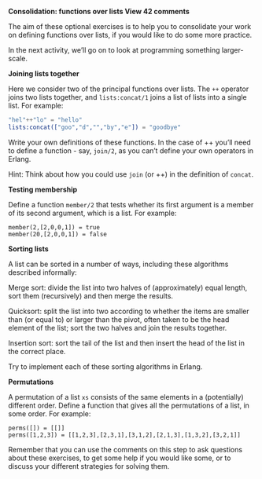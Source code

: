 **Consolidation: functions over lists  View 42 comments**

The aim of these optional exercises is to help you to consolidate your work on defining functions over lists, if you would like to do some more practice.

In the next activity, we’ll go on to look at programming something larger-scale.

**Joining lists together**

Here we consider two of the principal functions over lists. The `++` operator joins two lists together, and `lists:concat/1` joins a list of lists into a single list. For example:
```erlang
"hel"++"lo" = "hello"
lists:concat(["goo","d","","by","e"]) = "goodbye"
```

Write your own definitions of these functions. In the case of ++ you’ll need to define a function - say, `join/2`, as you can’t define your own operators in Erlang.

Hint: Think about how you could use `join` (or ++) in the definition of `concat`.

**Testing membership**

Define a function `member/2` that tests whether its first argument is a member of its second argument, which is a list. For example:
```
member(2,[2,0,0,1]) = true
member(20,[2,0,0,1]) = false
```

**Sorting lists**

A list can be sorted in a number of ways, including these algorithms described informally:

Merge sort: divide the list into two halves of (approximately) equal length, sort them (recursively) and then merge the results.

Quicksort: split the list into two according to whether the items are smaller than (or equal to) or larger than the pivot, often taken to be the head element of the list; sort the two halves and join the results together.

Insertion sort: sort the tail of the list and then insert the head of the list in the correct place.

Try to implement each of these sorting algorithms in Erlang.

**Permutations**

A permutation of a list `xs` consists of the same elements in a (potentially) different order. Define a function that gives all the permutations of a list, in some order. For example:
```
perms([]) = [[]]
perms([1,2,3]) = [[1,2,3],[2,3,1],[3,1,2],[2,1,3],[1,3,2],[3,2,1]]
```

Remember that you can use the comments on this step to ask questions about these exercises, to get some help if you would like some, or to discuss your different strategies for solving them.
